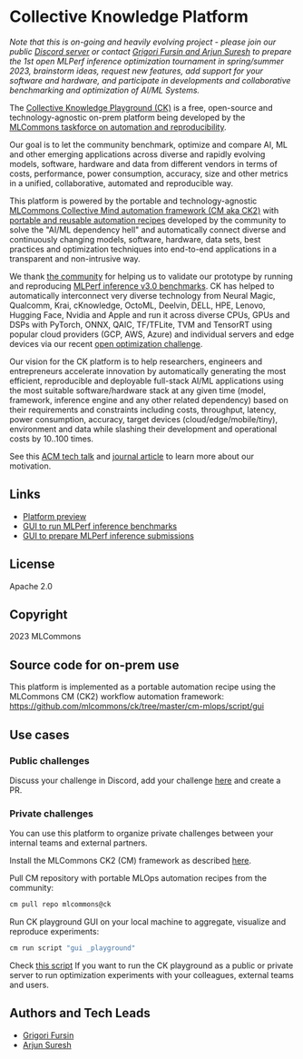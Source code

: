 # Collective Knowledge Platform

*Note that this is on-going and heavily evolving project - please join our public
 [Discord server](https://discord.gg/JjWNWXKxwT) 
 or contact [Grigori Fursin and Arjun Suresh](mailto:gfursin@cKnowledge.org;asuresh@cTuning.org)
 to prepare the 1st open MLPerf inference optimization tournament in spring/summer 2023,
 brainstorm ideas,  request new features, add support for your software and hardware,
 and participate in developments and collaborative 
 benchmarking and optimization of AI/ML Systems.*

The [Collective Knowledge Playground (CK)](https://x.cknowledge.org) is a free, open-source and technology-agnostic on-prem platform
being developed by the [MLCommons taskforce on automation and reproducibility](https://cKnowledge.org/mlcommons-taskforce).

Our goal is to let the community benchmark, optimize and compare AI, ML and other emerging applications
across diverse and rapidly evolving models, software, hardware and data from different vendors
in terms of costs, performance, power consumption, accuracy, size 
and other metrics in a unified, collaborative, automated and reproducible way.

This platform is powered by the portable and technology-agnostic [MLCommons Collective Mind automation framework (CM aka CK2)](https://github.com/mlcommons/ck)
with [portable and reusable automation recipes](https://github.com/mlcommons/ck/tree/master/cm-mlops/script)
developed by the community to solve the "AI/ML dependency hell" and automatically connect 
diverse and continuously changing models, software, hardware, data sets, best practices and optimization techniques 
into end-to-end applications in a transparent and non-intrusive way. 

We thank [the community](https://access.cknowledge.org/playground/?action=contributors) 
for helping us to validate our prototype by running and reproducing 
[MLPerf inference v3.0 benchmarks](https://access.cknowledge.org/playground/?action=experiments&tags=mlperf-inference,v3.0,community-submission,open,edge,image-classification,singlestream).
CK has helped to automatically interconnect very diverse technology from Neural Magic, Qualcomm, Krai, cKnowledge, OctoML, Deelvin, DELL, HPE, Lenovo, Hugging Face, Nvidia and Apple 
and run it across diverse CPUs, GPUs and DSPs with PyTorch, 
ONNX, QAIC, TF/TFLite, TVM and TensorRT using popular cloud providers (GCP, AWS, Azure) and individual servers and edge devices 
via our recent [open optimization challenge](https://access.cknowledge.org/playground/?action=challenges&name=optimize-mlperf-inference-v3.0-2023).

Our vision for the CK platform is to help researchers, engineers and entrepreneurs 
accelerate innovation by automatically generating the most efficient, reproducible and deployable 
full-stack AI/ML applications using the most suitable software/hardware stack 
at any given time (model, framework, inference engine and any other related dependency) 
based on their requirements and constraints including costs, throughput, latency, power consumption, accuracy, target devices (cloud/edge/mobile/tiny), 
environment and data while slashing their development and operational costs by 10..100 times.

See this [ACM tech talk](https://www.youtube.com/watch?v=7zpeIVwICa4) 
and [journal article](https://arxiv.org/abs/2011.01149) to learn more about our motivation.

## Links

* [Platform preview](https://x.cKnowledge.org)
* [GUI to run MLPerf inference benchmarks](http://cknowledge.org/mlperf-inference-gui)
* [GUI to prepare MLPerf inference submissions](https://cknowledge.org/mlperf-inference-submission-gui)

## License

Apache 2.0

## Copyright

2023 MLCommons

## Source code for on-prem use

This platform is implemented as a portable automation recipe using the MLCommons CM (CK2) workflow automation framework: 
https://github.com/mlcommons/ck/tree/master/cm-mlops/script/gui

## Use cases

### Public challenges

Discuss your challenge in Discord, add your challenge [here](https://github.com/mlcommons/ck/tree/master/cm-mlops/challenge)
and create a PR.

### Private challenges

You can use this platform to organize private challenges between your internal teams and external partners.

Install the MLCommons CK2 (CM) framework as described [here](https://github.com/mlcommons/ck/blob/master/docs/installation.md).

Pull CM repository with portable MLOps automation recipes from the community:
```bash
cm pull repo mlcommons@ck
```

Run CK playground GUI on your local machine to aggregate, visualize and reproduce experiments:
```bash
cm run script "gui _playground" 
```

Check [this script](scripts/2-run-in-a-cloud.sh) If you want to run the CK playground 
as a public or private server to run optimization experiments
with your colleagues, external teams and users.

## Authors and Tech Leads

* [Grigori Fursin](https://cKnowledge.org/gfursin)
* [Arjun Suresh](https://www.linkedin.com/in/arjunsuresh)
